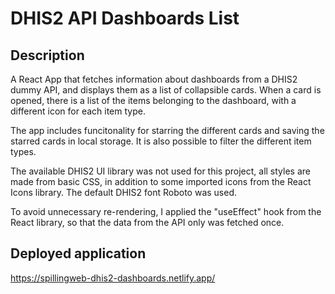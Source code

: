 # DHIS2 API Dashboards List

## Description
A React App that fetches information about dashboards from a DHIS2 dummy API, and displays them as a list of collapsible cards. When a card is opened, there is a list of the items belonging to the dashboard, with a different icon for each item type.

The app includes funcitonality for starring the different cards and saving the starred cards in local storage. It is also possible to filter the different item types.

The available DHIS2 UI library was not used for this project, all styles are made from basic CSS, in addition to some imported icons from the React Icons library. The default DHIS2 font Roboto was used.

To avoid unnecessary re-rendering, I applied the "useEffect" hook from the React library, so that the data from the API only was fetched once.

## Deployed application
https://spillingweb-dhis2-dashboards.netlify.app/
